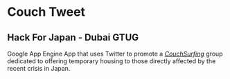 # Couch Tweet
## Hack For Japan - Dubai GTUG

Google App Engine App that uses Twitter to promote a [*CouchSurfing*](http://www.couchsurfing.org/group.html?gid=39703) group dedicated to offering temporary housing to those directly affected by the recent crisis in Japan.

